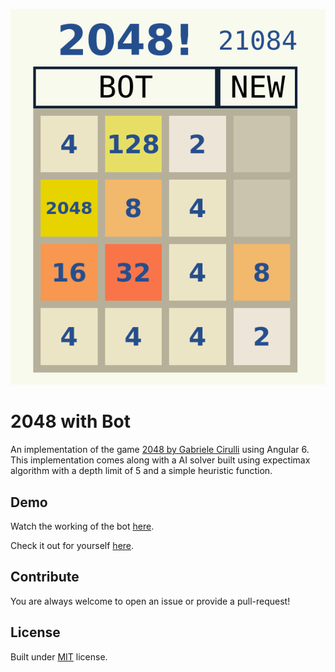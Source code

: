 [![2048](./2048.png)](./2048.mp4)

# 2048 with Bot
An implementation of the game [2048 by Gabriele Cirulli](https://gabrielecirulli.github.io/2048/) using Angular 6. This 
implementation comes along with a AI solver built using expectimax algorithm with a depth limit of 5 and a simple heuristic function.

## Demo
Watch the working of the bot [here](./2048.mp4).

Check it out for yourself [here](https://aravindvasudev.github.io/2048/).

## Contribute
You are always welcome to open an issue or provide a pull-request!

## License
Built under [MIT](./LICENSE) license.